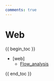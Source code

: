 ```yaml
---
comments: true
---
```


# Web

{{ begin_toc }}

- [web]
	- [Flow_analysis](Flow_analysis.md)

{{ end_toc }}